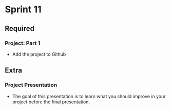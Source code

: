 # Sprint 11

## Required

### Project: Part 1

- Add the project to Github

## Extra

### Project Presentation

- The goal of this presentation is to learn what you should improve in your project before the final presentation.
